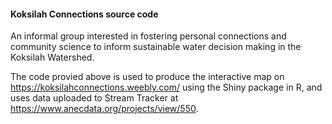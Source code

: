 #### Koksilah Connections source code 

An informal group interested in fostering personal connections and community science to inform sustainable water decision making in the Koksilah Watershed. 

The code provied above is used to produce the interactive map on https://koksilahconnections.weebly.com/ using the Shiny package in R, and uses data uploaded to Stream Tracker at https://www.anecdata.org/projects/view/550.
